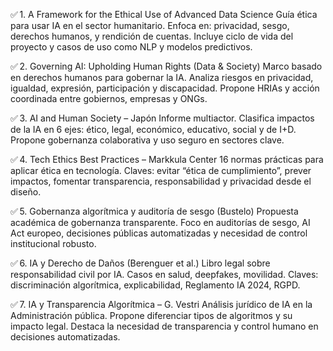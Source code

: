 ✅ 1. A Framework for the Ethical Use of Advanced Data Science
Guía ética para usar IA en el sector humanitario. Enfoca en: privacidad, sesgo, derechos humanos, y rendición de cuentas. Incluye ciclo de vida del proyecto y casos de uso como NLP y modelos predictivos.


✅ 2. Governing AI: Upholding Human Rights (Data & Society)
Marco basado en derechos humanos para gobernar la IA. Analiza riesgos en privacidad, igualdad, expresión, participación y discapacidad. Propone HRIAs y acción coordinada entre gobiernos, empresas y ONGs.


✅ 3. AI and Human Society – Japón
Informe multiactor. Clasifica impactos de la IA en 6 ejes: ético, legal, económico, educativo, social y de I+D. Propone gobernanza colaborativa y uso seguro en sectores clave.


✅ 4. Tech Ethics Best Practices – Markkula Center
16 normas prácticas para aplicar ética en tecnología. Claves: evitar “ética de cumplimiento”, prever impactos, fomentar transparencia, responsabilidad y privacidad desde el diseño.


✅ 5. Gobernanza algorítmica y auditoría de sesgo (Bustelo)
Propuesta académica de gobernanza transparente. Foco en auditorías de sesgo, AI Act europeo, decisiones públicas automatizadas y necesidad de control institucional robusto.


✅ 6. IA y Derecho de Daños (Berenguer et al.)
Libro legal sobre responsabilidad civil por IA. Casos en salud, deepfakes, movilidad. Claves: discriminación algorítmica, explicabilidad, Reglamento IA 2024, RGPD.


✅ 7. IA y Transparencia Algorítmica – G. Vestri
Análisis jurídico de IA en la Administración pública. Propone diferenciar tipos de algoritmos y su impacto legal. Destaca la necesidad de transparencia y control humano en decisiones automatizadas.